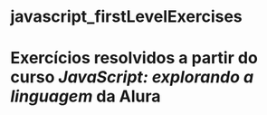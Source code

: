 # javascript_firstLevelExercises
# Exercícios resolvidos a partir do curso *JavaScript: explorando a linguagem* da Alura
